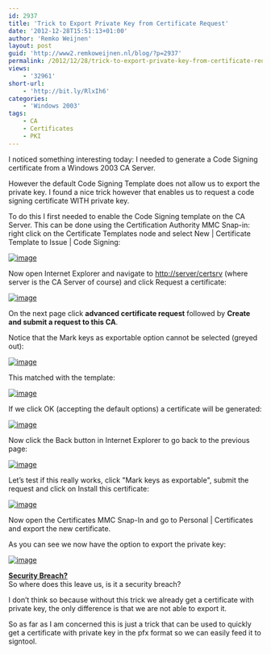 ```yaml
---
id: 2937
title: 'Trick to Export Private Key from Certificate Request'
date: '2012-12-28T15:51:13+01:00'
author: 'Remko Weijnen'
layout: post
guid: 'http://www2.remkoweijnen.nl/blog/?p=2937'
permalink: /2012/12/28/trick-to-export-private-key-from-certificate-request/
views:
    - '32961'
short-url:
    - 'http://bit.ly/RlxIh6'
categories:
    - 'Windows 2003'
tags:
    - CA
    - Certificates
    - PKI
---
```


I noticed something interesting today: I needed to generate a Code Signing certificate from a Windows 2003 CA Server.

However the default Code Signing Template does not allow us to export the private key. I found a nice trick however that enables us to request a code signing certificate WITH private key.

To do this I first needed to enable the Code Signing template on the CA Server. This can be done using the Certification Authority MMC Snap-in: right click on the Certificate Templates node and select New | Certificate Template to Issue | Code Signing:

[![image](http://192.168.40.25:8081/wp-content/uploads/2012/12/image_thumb29.png "image")](http://192.168.40.25:8081/wp-content/uploads/2012/12/image29.png)

Now open Internet Explorer and navigate to <http://server/certsrv> (where server is the CA Server of course) and click Request a certificate:

[![image](http://192.168.40.25:8081/wp-content/uploads/2012/12/image_thumb30.png "image")](http://192.168.40.25:8081/wp-content/uploads/2012/12/image30.png)

On the next page click **advanced certificate request** followed by **Create and submit a request to this CA**.

Notice that the Mark keys as exportable option cannot be selected (greyed out):

[![image](http://192.168.40.25:8081/wp-content/uploads/2012/12/image_thumb31.png "image")](http://192.168.40.25:8081/wp-content/uploads/2012/12/image31.png)

This matched with the template:

[![image](http://192.168.40.25:8081/wp-content/uploads/2012/12/image_thumb32.png "image")](http://192.168.40.25:8081/wp-content/uploads/2012/12/image32.png)

If we click OK (accepting the default options) a certificate will be generated:

[![image](http://192.168.40.25:8081/wp-content/uploads/2012/12/image_thumb33.png "image")](http://192.168.40.25:8081/wp-content/uploads/2012/12/image33.png)

Now click the Back button in Internet Explorer to go back to the previous page:

[![image](http://192.168.40.25:8081/wp-content/uploads/2012/12/image_thumb34.png "image")](http://192.168.40.25:8081/wp-content/uploads/2012/12/image34.png)

Let’s test if this really works, click "Mark keys as exportable", submit the request and click on Install this certificate:

[![image](http://192.168.40.25:8081/wp-content/uploads/2012/12/image_thumb35.png "image")](http://192.168.40.25:8081/wp-content/uploads/2012/12/image35.png)

Now open the Certificates MMC Snap-In and go to Personal | Certificates and export the new certificate.

As you can see we now have the option to export the private key:

[![image](http://192.168.40.25:8081/wp-content/uploads/2012/12/image_thumb36.png "image")](http://192.168.40.25:8081/wp-content/uploads/2012/12/image36.png)

**<u>Security Breach?</u>**   
So where does this leave us, is it a security breach?

I don’t think so because without this trick we already get a certificate with private key, the only difference is that we are not able to export it.

So as far as I am concerned this is just a trick that can be used to quickly get a certificate with private key in the pfx format so we can easily feed it to signtool.